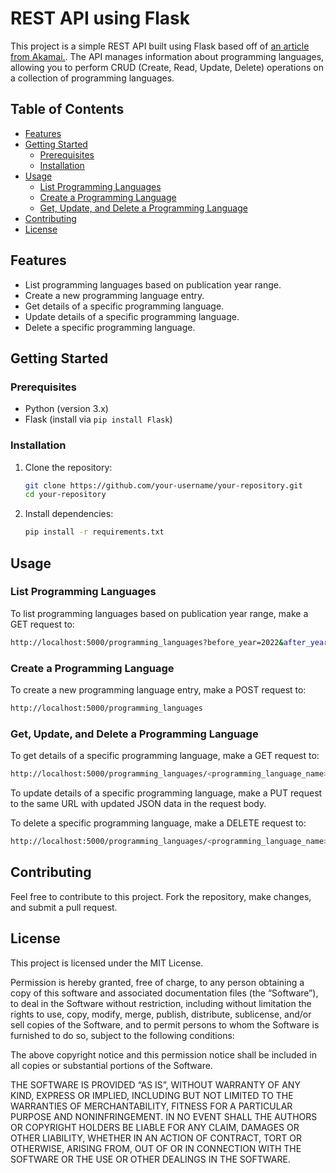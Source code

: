 # REST API using Flask

This project is a simple REST API built using Flask based off of [an article from Akamai.](https://www.linode.com/docs/guides/create-restful-api-using-python-and-flask/). The API manages information about programming languages, allowing you to perform CRUD (Create, Read, Update, Delete) operations on a collection of programming languages.

## Table of Contents

- [Features](#features)
- [Getting Started](#getting-started)
  - [Prerequisites](#prerequisites)
  - [Installation](#installation)
- [Usage](#usage)
  - [List Programming Languages](#list-programming-languages)
  - [Create a Programming Language](#create-a-programming-language)
  - [Get, Update, and Delete a Programming Language](#get-update-and-delete-a-programming-language)
- [Contributing](#contributing)
- [License](#license)

## Features

- List programming languages based on publication year range.
- Create a new programming language entry.
- Get details of a specific programming language.
- Update details of a specific programming language.
- Delete a specific programming language.

## Getting Started

### Prerequisites

- Python (version 3.x)
- Flask (install via `pip install Flask`)

### Installation

1. Clone the repository:

   ```bash
   git clone https://github.com/your-username/your-repository.git
   cd your-repository
   ```

2. Install dependencies:

   ```bash
   pip install -r requirements.txt
   ```

## Usage
### List Programming Languages
To list programming languages based on publication year range, make a GET request to:

   ```bash
   http://localhost:5000/programming_languages?before_year=2022&after_year=2000
   ```

### Create a Programming Language
To create a new programming language entry, make a POST request to:

   ```bash
   http://localhost:5000/programming_languages
   ```

### Get, Update, and Delete a Programming Language
To get details of a specific programming language, make a GET request to:

   ```bash
   http://localhost:5000/programming_languages/<programming_language_name>
   ```

To update details of a specific programming language, make a PUT request to the same URL with updated JSON data in the request body.

To delete a specific programming language, make a DELETE request to:
   ```bash
   http://localhost:5000/programming_languages/<programming_language_name>
   ```
## Contributing
Feel free to contribute to this project. Fork the repository, make changes, and submit a pull request.

## License
This project is licensed under the MIT License.

Permission is hereby granted, free of charge, to any person obtaining a copy of this software and associated documentation files (the “Software”), to deal in the Software without restriction, including without limitation the rights to use, copy, modify, merge, publish, distribute, sublicense, and/or sell copies of the Software, and to permit persons to whom the Software is furnished to do so, subject to the following conditions:

The above copyright notice and this permission notice shall be included in all copies or substantial portions of the Software.

THE SOFTWARE IS PROVIDED “AS IS”, WITHOUT WARRANTY OF ANY KIND, EXPRESS OR IMPLIED, INCLUDING BUT NOT LIMITED TO THE WARRANTIES OF MERCHANTABILITY, FITNESS FOR A PARTICULAR PURPOSE AND NONINFRINGEMENT. IN NO EVENT SHALL THE AUTHORS OR COPYRIGHT HOLDERS BE LIABLE FOR ANY CLAIM, DAMAGES OR OTHER LIABILITY, WHETHER IN AN ACTION OF CONTRACT, TORT OR OTHERWISE, ARISING FROM, OUT OF OR IN CONNECTION WITH THE SOFTWARE OR THE USE OR OTHER DEALINGS IN THE SOFTWARE.

